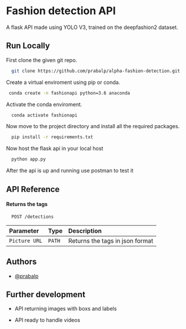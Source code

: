 
# Fashion detection API

A flask API made using YOLO V3, trained on the deepfashion2 dataset.


## Run Locally

First clone the given git repo. 

```bash
  git clone https://github.com/prabalp/alpha-fashion-detection.git
```

Create a virtual enviroment using pip or conda.

```bash
 conda create -n fashionapi python=3.6 anaconda
```
Activate the conda enviroment.

```bash
  conda activate fashionapi
```
Now move to the project directory and install all the required packages.

```bash
  pip install -r requirements.txt
```
Now host the flask api in your local host 

```bash
  python app.py
```
After the api is up and running use postman to test it




 
## API Reference

#### Returns the tags 

```http
  POST /detections
```

| Parameter | Type     | Description                |
| :-------- | :------- | :------------------------- |
| `Picture URL` | `PATH` | Returns the tags in json format|





  
## Authors

- [@prabalp](https://github.com/prabalp)

  
## Further development 

- API returning images with boxs and labels

- API ready to handle videos

  